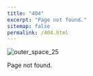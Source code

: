 ```yaml
---
title: "404"
excerpt: "Page not found."
sitemap: false
permalink: /404.html
---
```


![outer_space_25](https://user-images.githubusercontent.com/43427380/146006610-6be8f0b6-891d-4d8b-b4a5-3b8f0cf03ce0.png)

Page not found.